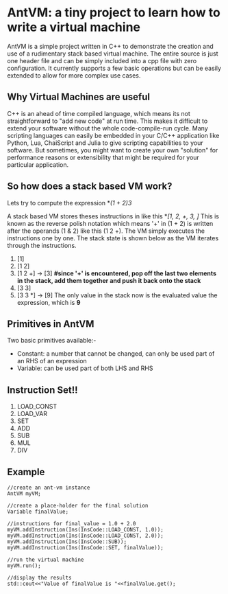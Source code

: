 # AntVM: a tiny project to learn how to write a virtual machine

AntVM is a simple project written in C++ to demonstrate the creation and use of a rudimentary stack based virtual machine. The entire source is just one header file and can be simply included into a cpp file with zero configuration. It currently supports a few basic operations but can be easily extended to allow for more complex use cases. 


## Why Virtual Machines are useful

C++ is an ahead of time compiled language, which means its not straightforward to "add new code" at run time. This makes it difficult to extend your software without the whole code-compile-run cycle. Many scripting languages can easily be embedded in your C/C++ application like Python, Lua, ChaiScript and Julia to give scripting capabilities to your software. But sometimes, you might want to create your own "solution" for performance reasons or extensibility that might be required for your particular application.

## So how does a stack based VM work?

Lets try to compute the expression  **(1 + 2)*3**

A stack based VM stores theses instructions in like this **[1, 2, +, 3, *]**
This is known as the reverse polish notation which means '+' in (1 + 2) is written after the operands (1 & 2) like this (1 2 +). The VM simply executes the instructions one by one. The stack state is shown below as the VM iterates through the instructions.

 1. [1] 
 2. [1 2]
 3. [1 2 +] -> [3] **#since '+' is encountered, pop off the last two elements in the stack, add them together and push it back onto the stack**
 4. [3 3]
 5. [3 3 *] -> [9]
The only value in the stack now is the evaluated value the expression, which is **9**

## Primitives in AntVM
Two basic primitives available:-
	

 - Constant: a number that cannot be changed, can only be used part of an RHS of an expression
 - Variable: can be used part of both LHS and RHS

## Instruction Set!!

 1. LOAD_CONST
 2. LOAD_VAR
 3. SET
 4. ADD
 5. SUB
 6. MUL
 7. DIV

## Example

    //create an ant-vm instance
    AntVM myVM;

    //create a place-holder for the final solution
    Variable finalValue;

    //instructions for final_value = 1.0 + 2.0
    myVM.addInstruction(Ins(InsCode::LOAD_CONST, 1.0));
    myVM.addInstruction(Ins(InsCode::LOAD_CONST, 2.0));
    myVM.addInstruction(Ins(InsCode::SUB));
    myVM.addInstruction(Ins(InsCode::SET, finalValue));

    //run the virtual machine
    myVM.run();

    //display the results
    std::cout<<"Value of finalValue is "<<finalValue.get();
